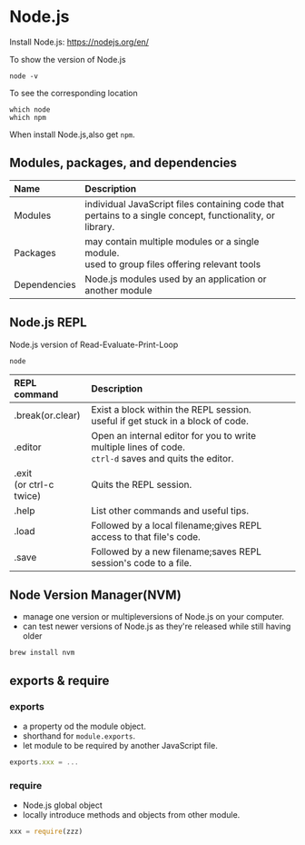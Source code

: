 Node.js
===
Install Node.js: <https://nodejs.org/en/>

To show the version of Node.js
```console
node -v
```
To see the corresponding location
```console
which node
which npm
```
When install Node.js,also get `npm`.<br>
## Modules, packages, and dependencies
|Name|Description|
|:---|:---|
|Modules|individual JavaScript files containing code that pertains to a single concept, functionality, or library.|
|Packages|may contain multiple modules or a single module.<br>used to group files offering relevant tools|
|Dependencies|Node.js modules used by an application or another module|

## Node.js REPL
Node.js version of Read-Evaluate-Print-Loop
```console
node
```
|REPL command|Description|
|:---|:---|
|.break(or.clear)|Exist a block within the REPL session.<br>useful if get stuck in a block of code.|
|.editor|Open an internal editor for you to write multiple lines of code.<br> `ctrl-d` saves and quits the editor.|
|.exit<br>(or ctrl-c twice)|Quits the REPL session.|
|.help|List other commands and useful tips.|
|.load|Followed by a local filename;gives REPL access to that file's code.|
|.save|Followed by a new filename;saves REPL session's code to a file.|
## Node Version Manager(NVM)
- manage one version or multipleversions of Node.js on your computer.<br>
- can test newer versions of Node.js as they're released while still having older<br>
```console
brew install nvm
```

## exports & require
### exports
- a property od the module object.
- shorthand for `module.exports`.
- let module to be required by another JavaScript file.
```JavaScript
exports.xxx = ...
```
### require
- Node.js global object
- locally introduce methods and objects from other module.
```JavaScript
xxx = require(zzz)
```